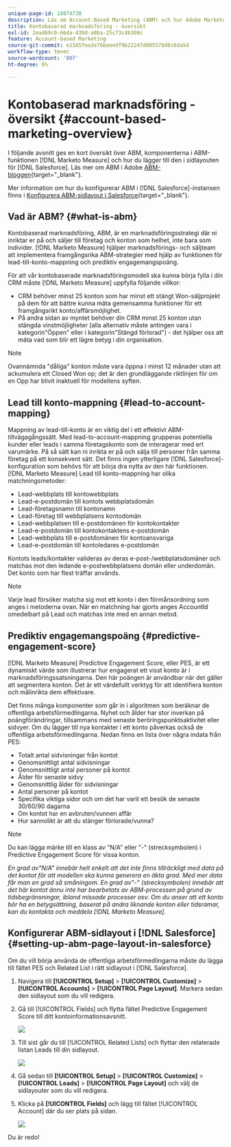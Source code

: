 ```yaml
---
unique-page-id: 18874730
description: Läs om Account-Based Marketing (ABM) och hur Adobe Marketo Measure hjälper marknadsförings- och säljteam att genomföra framgångsrika ABM-strategier.
title: Kontobaserad marknadsföring - översikt
exl-id: 2ead69c0-66da-439d-a0ba-25c73c4b308c
feature: Account-based Marketing
source-git-commit: e2165fea3e76baeedf9b22247d005578d6c6da5d
workflow-type: tm+mt
source-wordcount: '807'
ht-degree: 0%

---
```


# Kontobaserad marknadsföring - översikt {#account-based-marketing-overview}

I följande avsnitt ges en kort översikt över ABM, komponenterna i ABM-funktionen [!DNL Marketo Measure] och hur du lägger till den i sidlayouten för [!DNL Salesforce]. Läs mer om ABM i Adobe [ABM-bloggen](https://business.adobe.com/blog/basics/account-based-marketing){target="_blank"}.

Mer information om hur du konfigurerar ABM i [!DNL Salesforce]-instansen finns i [Konfigurera ABM-sidlayout i Salesforce](/help/advanced-marketo-measure-features/account-based-marketing/account-based-marketing-overview.md#setting-up-abm-page-layout-in-salesforce){target="_blank"}.

## Vad är ABM? {#what-is-abm}

Kontobaserad marknadsföring, ABM, är en marknadsföringsstrategi där ni inriktar er på och säljer till företag och konton som helhet, inte bara som individer. [!DNL Marketo Measure] hjälper marknadsförings- och säljteam att implementera framgångsrika ABM-strategier med hjälp av funktionen för lead-till-konto-mappning och prediktiv engagemangspoäng.

För att vår kontobaserade marknadsföringsmodell ska kunna börja fylla i din CRM måste [!DNL Marketo Measure] uppfylla följande villkor:

* CRM behöver minst 25 konton som har minst ett stängt Won-säljprojekt på dem för att bättre kunna mäta gemensamma funktioner för ett framgångsrikt konto/affärsmöjlighet.
* På andra sidan av myntet behöver din CRM minst 25 konton utan stängda vinstmöjligheter (alla alternativ måste antingen vara i kategorin&quot;Öppen&quot; eller i kategorin&quot;Stängd förlorad&quot;) - det hjälper oss att mäta vad som blir ett lägre betyg i din organisation.

>[!NOTE]
>
>Ovannämnda &quot;dåliga&quot; konton måste vara öppna i minst 12 månader utan att ackumulera ett Closed Won op; det är den grundläggande riktlinjen för om en Opp har blivit inaktuell för modellens syften.

## Lead till konto-mappning {#lead-to-account-mapping}

Mappning av lead-till-konto är en viktig del i ett effektivt ABM-tillvägagångssätt. Med lead-to-account-mappning grupperas potentiella kunder eller leads i samma företagskonto som de interagerar med ert varumärke. På så sätt kan ni inrikta er på och sälja till personer från samma företag på ett konsekvent sätt. Det finns ingen ytterligare [!DNL Salesforce]-konfiguration som behövs för att börja dra nytta av den här funktionen. [!DNL Marketo Measure] Lead till konto-mappning har olika matchningsmetoder:

* Lead-webbplats till kontowebbplats
* Lead-e-postdomän till kontots webbplatsdomän
* Lead-företagsnamn till kontonamn
* Lead-företag till webbplatsens kontodomän
* Lead-webbplatsen till e-postdomänen för kontokontakter
* Lead-e-postdomän till kontokontaktens e-postdomän
* Lead-webbplats till e-postdomänen för kontoansvariga
* Lead-e-postdomän till kontoledares e-postdomän

Kontots leads/kontakter valideras av deras e-post-/webbplatsdomäner och matchas mot den ledande e-postwebbplatsens domän eller underdomän. Det konto som har flest träffar används.

>[!NOTE]
>
>Varje lead försöker matcha sig mot ett konto i den förmånsordning som anges i metoderna ovan. När en matchning har gjorts anges AccountId omedelbart på Lead och matchas inte med en annan metod.

## Prediktiv engagemangspoäng {#predictive-engagement-score}

[!DNL Marketo Measure] Predictive Engagement Score, eller PES, är ett dynamiskt värde som illustrerar hur engagerat ett visst konto är i marknadsföringssatsningarna. Den här poängen är användbar när det gäller att segmentera konton. Det är ett värdefullt verktyg för att identifiera konton och målinrikta dem effektivare.

Det finns många komponenter som går in i algoritmen som beräknar de offentliga arbetsförmedlingarna. Nyhet och ålder har stor inverkan på poängförändringar, tillsammans med senaste beröringspunktsaktivitet eller sidvyer. Om du lägger till nya kontakter i ett konto påverkas också de offentliga arbetsförmedlingarna. Nedan finns en lista över några indata från PES:

* Totalt antal sidvisningar från kontot
* Genomsnittligt antal sidvisningar
* Genomsnittligt antal personer på kontot
* Ålder för senaste sidvy
* Genomsnittlig ålder för sidvisningar
* Antal personer på kontot
* Specifika viktiga sidor och om det har varit ett besök de senaste 30/60/90 dagarna
* Om kontot har en avbruten/vunnen affär
* Hur sannolikt är att du stänger förlorade/vunna?

>[!NOTE]
>
>Du kan lägga märke till en klass av &quot;N/A&quot; eller &quot;-&quot; (strecksymbolen) i Predictive Engagement Score för vissa konton.

_En grad av&quot;N/A&quot; innebär helt enkelt att det inte finns tillräckligt med data på det kontot för att modellen ska kunna generera en äkta grad. Med mer data får man en grad så småningom._
_En grad av&quot;-&quot; (strecksymbolen) innebär att det här kontot ännu inte har bearbetats av ABM-processen på grund av tidsbegränsningar, ibland missade processer osv. Om du anser att ett konto bör ha en betygsättning, baserat på andra liknande konton eller tidsramar, kan du kontakta och meddela [!DNL Marketo Measure]._

## Konfigurerar ABM-sidlayout i [!DNL Salesforce] {#setting-up-abm-page-layout-in-salesforce}

Om du vill börja använda de offentliga arbetsförmedlingarna måste du lägga till fältet PES och Related List i rätt sidlayout i [!DNL Salesforce].

1. Navigera till **[!UICONTROL Setup]** > **[!UICONTROL Customize]** > **[!UICONTROL Accounts]** > **[!UICONTROL Page Layout]**. Markera sedan den sidlayout som du vill redigera.
1. Gå till [!UICONTROL Fields] och flytta fältet Predictive Engagement Score till ditt kontoinformationsavsnitt.

   ![](assets/1.png)

1. Till sist går du till [!UICONTROL Related Lists] och flyttar den relaterade listan Leads till din sidlayout.

   ![](assets/2.png)

1. Gå sedan till **[!UICONTROL Setup]** > **[!UICONTROL Customize]** > **[!UICONTROL Leads]** > **[!UICONTROL Page Layout]** och välj de sidlayouter som du vill redigera.
1. Klicka på **[!UICONTROL Fields]** och lägg till fältet [!UICONTROL Account] där du ser plats på sidan.

   ![](assets/3.png)

Du är redo!

